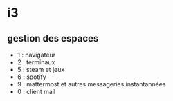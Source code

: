 # i3

## gestion des espaces

- 1 : navigateur
- 2 : terminaux
- 5 : steam et jeux
- 6 : spotify
- 9 : mattermost et autres messageries instantannées
- 0 : client mail
